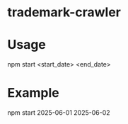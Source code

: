 # trademark-crawler

# Usage 
npm start <start_date> <end_date>


# Example
npm start 2025-06-01 2025-06-02